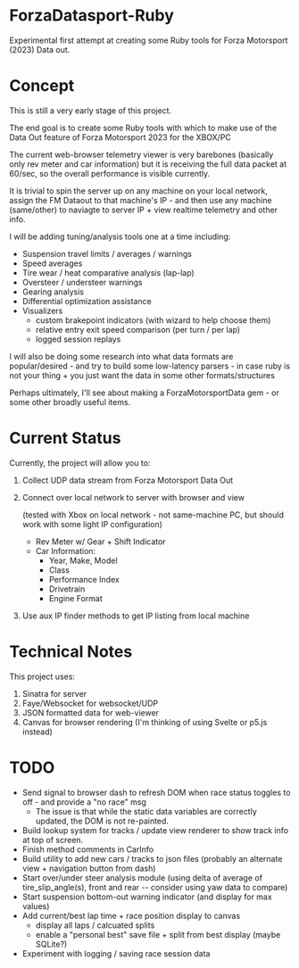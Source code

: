 # ForzaDatasport-Ruby
Experimental first attempt at creating some Ruby tools for Forza Motorsport (2023) Data out.

# Concept
This is still a very early stage of this project.

The end goal is to create some Ruby tools with which to make use of the Data Out feature of Forza Motorsport 2023
for the XBOX/PC

The current web-browser telemetry viewer is very barebones (basically only rev meter and car information) but it is receiving the full data packet at 60/sec, so the overall performance is visible currently.

It is trivial to spin the server up on any machine on your local network, assign the FM Dataout to that machine's IP - and then use any machine (same/other) to naviagte to server IP + view realtime telemetry
and other info.

I will be adding tuning/analysis tools one at a time including:
- Suspension travel limits / averages / warnings
- Speed averages
- Tire wear / heat comparative analysis (lap-lap)
- Oversteer / understeer warnings
- Gearing analysis
- Differential optimization assistance
- Visualizers
	- custom brakepoint indicators (with wizard to help choose them)
	- relative entry exit speed comparison (per turn / per lap)
	- logged session replays

I will also be doing some research into what data formats are popular/desired - and try to build some low-latency parsers - in case ruby is not your thing + you just want the data in some other formats/structures


Perhaps ultimately, I'll see about making a ForzaMotorsportData gem - or some other broadly useful items.

# Current Status

Currently, the project will allow you to:
1) Collect UDP data stream from Forza Motorsport Data Out
2) Connect over local network to server with browser and view

	(tested with Xbox on local network - not same-machine PC, but should work with some light IP configuration)
	- Rev Meter w/ Gear + Shift Indicator
	- Car Information:
		- Year, Make, Model
		- Class
		- Performance Index
		- Drivetrain
		- Engine Format
3) Use aux IP finder methods to get IP listing from local machine

# Technical Notes

This project uses:
1) Sinatra for server
2) Faye/Websocket for websocket/UDP
3) JSON formatted data for web-viewer
4) Canvas for browser rendering (I'm thinking of using Svelte or p5.js instead)

# TODO

- Send signal to browser dash to refresh DOM when race status toggles to off - and provide a "no race" msg
	- The issue is that while the static data variables are correctly updated, the DOM is not re-painted.
- Build lookup system for tracks / update view renderer to show track info at top of screen.
- Finish method comments in CarInfo
- Build utility to add new cars / tracks to json files (probably an alternate view + navigation button from dash)
- Start over/under steer analysis module (using delta of average of tire_slip_angle(s), front and rear -- consider using yaw data to compare)
- Start suspension bottom-out warning indicator (and display for max values)
- Add current/best lap time + race position display to canvas
	- display all laps / calcuated splits
	- enable a "personal best" save file + split from best display (maybe SQLite?)
- Experiment with logging / saving race session data
